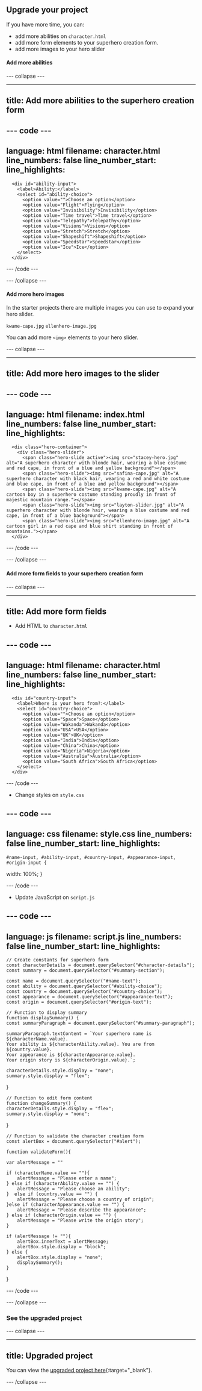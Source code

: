 ## Upgrade your project

If you have more time, you can: 

+ add more abilities on `character.html`
+ add more form elements to your superhero creation form.
+ add more images to your hero slider

#### Add more abilities 

--- collapse ---

---
title: Add more abilities to the superhero creation form
---

--- code ---
---
language: html
filename: character.html
line_numbers: false
line_number_start: 
line_highlights: 
---

      <div id="ability-input">
        <label>Ability:</label>
        <select id="ability-choice">
          <option value="">Choose an option</option>
          <option value="Flight">Flying</option>
          <option value="Invisibility">Invisibility</option>
          <option value="Time travel">Time travel</option>
          <option value="Telepathy">Telepathy</option>
          <option value="Visions">Visions</option>
          <option value="Stretch">Stretch</option>
          <option value="Shapeshift">Shapeshift</option>
          <option value="Speedstar">Speedstar</option>
          <option value="Ice">Ice</option>
        </select>
      </div>

--- /code ---

--- /collapse ---

#### Add more hero images

In the starter projects there are multiple images you can use to expand your hero slider.

`kwame-cape.jpg`
`ellenhero-image.jpg`

You can add more `<img>` elements to your hero slider.

--- collapse ---

---
title: Add more hero images to the slider
---

--- code ---
---
language: html
filename: index.html
line_numbers: false
line_number_start: 
line_highlights: 
---

      <div class="hero-container">
        <div class="hero-slider">
          <span class="hero-slide active"><img src="stacey-hero.jpg" alt="A superhero character with blonde hair, wearing a blue costume and red cape, in front of a blue and yellow background"></span>
          <span class="hero-slide"><img src="safina-cape.jpg" alt="A superhero character with black hair, wearing a red and white costume and blue cape, in front of a blue and yellow background"></span>
          <span class="hero-slide"><img src="kwame-cape.jpg" alt="A cartoon boy in a superhero costume standing proudly in front of majestic mountain range."></span>
          <span class="hero-slide"><img src="layton-slider.jpg" alt="A superhero character with blonde hair, wearing a blue costume and red cape, in front of a blue background"></span>
          <span class="hero-slide"><img src="ellenhero-image.jpg" alt="A cartoon girl in a red cape and blue shirt standing in front of mountains."></span>
      </div>

--- /code ---

--- /collapse ---


#### Add more form fields to your superhero creation form

--- collapse ---

---
title: Add more form fields
---

+ Add HTML to `character.html`

--- code ---
---
language: html
filename: character.html
line_numbers: false
line_number_start: 
line_highlights: 
---

      <div id="country-input">
        <label>Where is your hero from?:</label>
        <select id="country-choice">
          <option value="">Choose an option</option>
          <option value="Space">Space</option>
          <option value="Wakanda">Wakanda</option>
          <option value="USA">USA</option>
          <option value="UK">UK</option>
          <option value="India">India</option>
          <option value="China">China</option>
          <option value="Nigeria">Nigeria</option>
          <option value="Australia">Australia</option>
          <option value="South Africa">South Africa</option>
        </select>
      </div>

--- /code ---

+ Change styles on `style.css`

--- code ---
---
language: css
filename: style.css
line_numbers: false
line_number_start: 
line_highlights: 
---

    #name-input, #ability-input, #country-input, #appearance-input, #origin-input {
  width: 100%;
   }

--- /code ---

+ Update JavaScript on `script.js`

--- code ---
---
language: js
filename: script.js
line_numbers: false
line_number_start: 
line_highlights: 
---

    // Create constants for superhero form
    const characterDetails = document.querySelector("#character-details");
    const summary = document.querySelector("#summary-section");

    const name = document.querySelector("#name-text");
    const ability = document.querySelector("#ability-choice");
    const country = document.querySelector("#country-choice");
    const appearance = document.querySelector("#appearance-text");
    const origin = document.querySelector("#origin-text");

    // Function to display summary
    function displaySummary() {
    const summaryParagraph = document.querySelector("#summary-paragraph");

    summaryParagraph.textContent = `Your superhero name is ${characterName.value}. 
    Your ability is ${characterAbility.value}. You are from ${country.value}.
    Your appearance is ${characterAppearance.value}. 
    Your origin story is ${characterOrigin.value}.`;

    characterDetails.style.display = "none";
    summary.style.display = "flex";
}

    // Function to edit form content
    function changeSummary() {
    characterDetails.style.display = "flex";
    summary.style.display = "none";
}

    // Function to validate the character creation form 
    const alertBox = document.querySelector("#alert");

    function validateForm(){

    var alertMessage = ""

    if (characterName.value == ""){
        alertMessage = "Please enter a name"; 
    } else if (characterAbility.value == "") {
        alertMessage = "Please choose an ability";
    }  else if (country.value == "") {
        alertMessage = "Please choose a country of origin";
    }else if (characterAppearance.value == "") {
        alertMessage = "Please describe the appearance";
    } else if (characterOrigin.value == "") {
        alertMessage = "Please write the origin story";
    } 
    
    if (alertMessage != ""){
        alertBox.innerText = alertMessage;
        alertBox.style.display = "block";
    } else {
        alertBox.style.display = "none";
        displaySummary();
    }
}

--- /code ---

--- /collapse ---

### See the upgraded project

--- collapse ---

---
title: Upgraded project
---

You can view the [upgraded project here](https://editor.raspberrypi.org/en/projects/comic-character-upgraded){:target="_blank"}.

--- /collapse ---